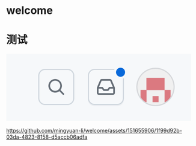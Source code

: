 # welcome
# 测试
![test](test.png)


https://github.com/mingyuan-li/welcome/assets/151655906/1f99d92b-03da-4823-8158-d5accb06adfa

